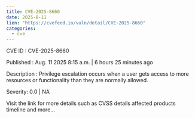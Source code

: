 ```yaml
--- 
title: CVE-2025-8660
date: 2025-8-11
lien: "https://cvefeed.io/vuln/detail/CVE-2025-8660"
categories:
  - cve
---
```


CVE ID : CVE-2025-8660

Published :  Aug. 11
2025
8:15 a.m. | 6 hours
25 minutes ago

Description : Privilege escalation occurs when a user gets access to more resources or functionality than they are normally allowed.

Severity: 0.0 | NA

Visit the link for more details
such as CVSS details
affected products
timeline
and more...
